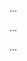 <panel type="warning" header="Can interpret object diagrams :star::star:" expandable expanded no-close>

<panel type="warning" header="Can explain the purpose of UML object diagrams :star::star:" expandable>
  <include src="../../book/uml/objectDiagrams/introduction/full.md" />
  <panel header=":trophy: Evidence" expanded>

...

  </panel>
</panel>

<panel type="warning" header="Can explain object diagrams :star::star:" expandable>
  <include src="../../book/modeling/modelingStructures/objectDiagrams/full.md" />
  <panel header=":trophy: Evidence" expanded>

...

  </panel>
</panel>

<panel type="warning" header="Can distinguish between class diagrams and object diagrams :star::star:" expandable>
  <include src="../../book/uml/miscellaneous/objectVsClassDiagrams/full.md" />
  <panel header=":trophy: Evidence" expanded>

...

  </panel>
</panel>

</panel>
